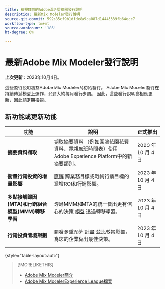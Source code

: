 ```yaml
---
title: 檢視目前的Adobe混合塑模器發行說明
description: 最新Mix Modeler發行說明
source-git-commit: 592d85cf9b1dfde8a9ca087d14445339fb64ecc7
workflow-type: tm+mt
source-wordcount: '185'
ht-degree: 6%

---
```


# 最新Adobe Mix Modeler發行說明

**上次更新**：2023年10月4日。

這些發行說明涵蓋Adobe Mix Modeler的初始發行。 Adobe Mix Modeler發行在持續傳遞模型上運作，允許大約每月發行步調。 因此，這些發行說明會相應更新，因此請定期檢視。


## 新功能或更新功能

| 功能 | 說明 | 正式推出 |
|---|---|---|
| **摘要資料擷取** | [擷取摘要資料](../ingest-data/overview.md) （例如圍牆花園花費資料、電視航班時間表）使用Adobe Experience Platform中的新摘要類別。 | 2023 年 10 月 4 日 |
| **衡量行銷投資的增量影響** | [瞭解](../dashboard/overview.md) 跨業務目標或戰術行銷目標的遞增ROI和行銷影響。 | 2023 年 10 月 4 日 |
| **多點接觸歸因(MTA)和行銷組合模型(MMM)轉移學習** | 透過MMM和MTA的統一做出更有信心的決策 [模型](../models/overview.md) 透過轉移學習。 | 2023 年 10 月 4 日 |
| **行銷投資情境規劃** | 開發多重預算 [計畫](../plans/overview.md) 並比較其影響，為您的企業做出最佳決策。 | 2023 年 10 月 4 日 |

{style="table-layout:auto"}


>[!MORELIKETHIS]
>
>* [Adobe Mix Modeler簡介](https://business.adobe.com/products/experience-platform/planning-and-measurement.html)
>* [Adobe Mix ModelerExperience League檔案](https://experienceleague.adobe.com/docs/mix-modeler.html?lang=en)



